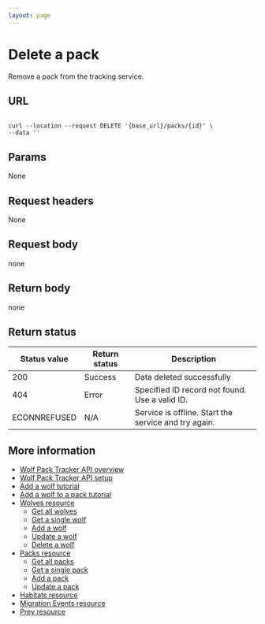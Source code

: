 ```yaml
---
layout: page
---
```


# Delete a pack

Remove a pack from the tracking service.

## URL

```shell

curl --location --request DELETE '{base_url}/packs/{id}' \
--data ''
```

## Params

None

## Request headers

None

## Request body

none

## Return body

none

## Return status

| Status value | Return status | Description |
| ------------- | ----------- | ----------- |
| 200 | Success | Data deleted successfully |
| 404 | Error | Specified ID record not found. Use a valid ID.|
| ECONNREFUSED | N/A | Service is offline. Start the service and try again. |

## More information

* [Wolf Pack Tracker API overview](../index.md)
* [Wolf Pack Tracker API setup](../getting-started.md)
* [Add a wolf tutorial](tutorials/add-wolf-tutorial.md)
* [Add a wolf to a pack tutorial](tutorials/update-pack-tutorial.md)
* [Wolves resource](wolves.md)
    * [Get all wolves](wolves-get-all.md)
    * [Get a single wolf](wolves-get-single.md)
    * [Add a wolf](wolves-post.md)
    * [Update a wolf](wolves-put.md)
    * [Delete a wolf](wolves-delete.md)
* [Packs resource](packs.md)
    * [Get all packs](packs-get-all.md)
    * [Get a single pack](packs-get-single.md)
    * [Add a pack](packs-post.md)
    * [Update a  pack](packs-put.md)
* [Habitats resource](habitats.md)
* [Migration Events resource](migration-events.md)
* [Prey resource](prey.md)
